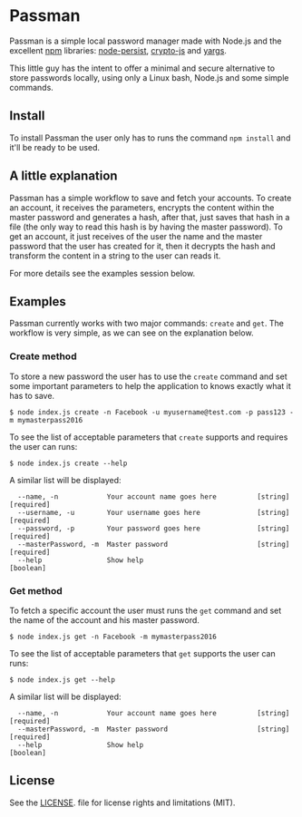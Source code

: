# Passman

Passman is a simple local password manager made with Node.js and the excellent [npm](https://www.npmjs.com/) libraries: [node-persist](https://www.npmjs.com/package/node-persist), [crypto-js](https://www.npmjs.com/package/crypto-js) and [yargs](https://www.npmjs.com/package/yargs). 

This little guy has the intent to offer a minimal and secure alternative to store passwords locally, using only a Linux bash, Node.js and some simple commands. 

## Install

To install Passman the user only has to runs the command ``npm install`` and it'll be ready to be used.


## A little explanation

Passman has a simple workflow to save and fetch your accounts. To create an account, it receives the parameters, encrypts the content within the master password and generates a hash, after that, just saves that hash in a file (the only way to read this hash is by having the master password). To get an account, it just receives of the user the name and the master password that the user has created for it, then it decrypts the hash and transform the content in a string to the user can reads it.

For more details see the examples session below.

## Examples

Passman currently works with two major commands: ``create`` and ``get``. The workflow is very simple, as we can see on the explanation below.

### Create method

To store a new password the user has to use the ``create`` command and set some important parameters to help the application to knows exactly what it has to save. 

```
$ node index.js create -n Facebook -u myusername@test.com -p pass123 -m mymasterpass2016
```

To see the list of acceptable parameters that ``create`` supports and requires the user can runs: 

```
$ node index.js create --help
```

A similar list will be displayed:

```
  --name, -n            Your account name goes here          [string] [required]
  --username, -u        Your username goes here              [string] [required]
  --password, -p        Your password goes here              [string] [required]
  --masterPassword, -m  Master password                      [string] [required]
  --help                Show help                                      [boolean]
```

### Get method

To fetch a specific account the user must runs the ``get`` command and set the name of the account and his master password.

```
$ node index.js get -n Facebook -m mymasterpass2016
```

To see the list of acceptable parameters that ``get`` supports the user can runs: 

```
$ node index.js get --help
```

A similar list will be displayed:

```
  --name, -n            Your account name goes here          [string] [required]
  --masterPassword, -m  Master password                      [string] [required]
  --help                Show help                                      [boolean]
```



## License

 See the [LICENSE](https://github.com/patarkf/passman/blob/master/LICENSE). file for license rights and limitations (MIT).
